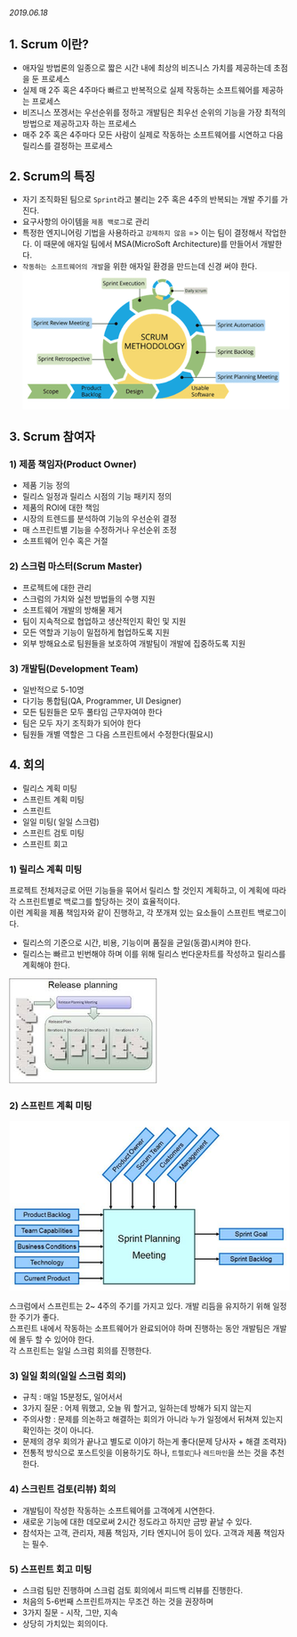 ###### 2019.06.18

## 1. Scrum 이란?

* 애자일 방법론의 일종으로 짧은 시간 내에 최상의 비즈니스 가치를 제공하는데 초점을 둔 프로세스
* 실제 매 2주 혹은 4주마다 빠르고 반복적으로 실제 작동하는 소프트웨어를 제공하는 프로세스
* 비즈니스 쪼겡서는 우선순위를 정하고 개발팀은 최우선 순위의 기능을 가장 최적의 방법으로 제공하고자 하는 프로세스
* 매주 2주 혹은 4주마다 모든 사람이 실제로 작동하는 소프트웨어를 시연하고 다음 릴리스를 결정하는 프로세스

## 2. Scrum의 특징

* 자기 조직화된 팀으로 `Sprint`라고 불리는 2주 혹은 4주의 반복되는 개발 주기를 가진다.
* 요구사항의 아이템을 `제품 백로그`로 관리
* 특정한 엔지니어링 기법을 사용하라고 `강제하지 않음` => 이는 팀이 결정해서 작업한다. 이 때문에 애자일 팀에서 MSA(MicroSoft Architecture)를 만들어서 개발한다.
* `작동하는 소프트웨어의 개발`을 위한 애자일 환경을 만드는데 신경 써야 한다.
![scrum-methodology](_assets/scrum-methodology.png)

## 3. Scrum 참여자

### 1) 제품 책임자(Product Owner)

* 제품 기능 정의
* 릴리스 일정과 릴리스 시점의 기능 패키지 정의
* 제품의 ROI에 대한 책임
* 시장의 트렌드를 분석하여 기능의 우선순위 결정
* 매 스프린트별 기능을 수정하거나 우선순위 조정
* 소프트웨어 인수 혹은 거절

### 2) 스크럼 마스터(Scrum Master)

* 프로젝트에 대한 관리
* 스크럼의 가치와 실천 방법들의 수행 지원
* 소프트웨어 개발의 방해물 제거
* 팀이 지속적으로 협업하고 생산적인지 확인 및 지원
* 모든 역할과 기능이 밀접하게 협업하도록 지원
* 외부 방해요소로 팀원들을 보호하여 개발팀이 개발에 집중하도록 지원

### 3) 개발팀(Development Team)

* 일반적으로 5-10명
* 다기능 통합팀(QA, Programmer, UI Designer)
* 모든 팀원들은 모두 풀타임 근무자여야 한다
* 팀은 모두 자기 조직화가 되어야 한다
* 팀원들 개별 역할은 그 다음 스프린트에서 수정한다(필요시)

## 4. 회의

* 릴리스 계획 미팅
* 스프린트 계획 미팅
* 스프린트
* 일일 미팅( 일일 스크럼)
* 스프린트 검토 미팅
* 스프린트 회고

### 1) 릴리스 계획 미팅

프로젝트 전체저긍로 어떤 기능들을 묶어서 릴리스 할 것인지 계획하고, 이 계획에 따라 각 스프린트별로 백로그를 할당하는 것이 효율적이다.  
이런 계획을 제품 책임자와 같이 진행하고, 각 쪼개져 있는 요소들이 스프린트 백로그이다.

* 릴리스의 기준으로 시간, 비용, 기능이며 품질을 균일(동결)시켜야 한다.
* 릴리스는 빠르고 빈번해야 하며 이를 위해 릴리스 번다운차트를 작성하고 릴리스를 계획해야 한다.

![releasePlanningMeeting](_assets/rpm.jpeg)

### 2) 스프린트 계획 미팅

![SprintPlanningMeeting](_assets/spm.jpg)

스크럼에서 스프린트는 2~ 4주의 주기를 가지고 있다. 개발 리듬을 유지하기 위해 일정한 주기가 좋다.  
스프린트 내에서 작동하는 소프트웨어가 완료되어야 하며 진행하는 동안 개발팀은 개발에 몰두 할 수 있어야 한다.  
각 스프린트는 일일 스크럼 회의를 진행한다.

### 3) 일일 회의(일일 스크럼 회의)

* 규칙 : 매일 15분정도, 일어서서
* 3가지 질문 : 어제 뭐했고, 오늘 뭐 할거고, 일하는데 방해가 되지 않는지
* 주의사항 : 문제를 의논하고 해결하는 회의가 아니라 누가 일정에서 뒤쳐져 있는지 확인하는 것이 아니다.
* 문제의 경우 회의가 끝나고 별도로 이야기 하는게 좋다(문제 당사자 + 해결 조력자)
* 전통적 방식으로 포스트잇을 이용하기도 하나, `트렐로`나 `레드마인`을 쓰는 것을 추천한다.

### 4) 스크린트 검토(리뷰) 회의

* 개발팀이 작성한 작동하는 소프트웨어를 고객에게 시연한다.  
* 새로운 기능에 대한 데모로써 2시간 정도라고 하지만 금방 끝날 수 있다.  
* 참석자는 고객, 관리자, 제품 책임자, 기타 엔지니어 등이 있다. 고객과 제품 책임자는 필수.

### 5) 스프린트 회고 미팅

*  스크럼 팀만 진행하며 스크럼 검토 회의에서 피드백 리뷰를 진행한다.
*  처음의 5-6번째 스프린트까지는 무조건 하는 것을 권장하며
*  3가지 질문 - 시작, 그만, 지속
* 상당히 가치있는 회의이다.
